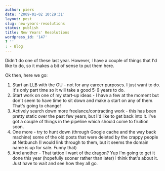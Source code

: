 ```yaml
---
author: piers
date: '2009-01-02 10:29:31'
layout: post
slug: new-years-resolutions
status: publish
title: New Years' Resolutions
wordpress_id: '147'
? ''
: - Blog
---
```


Didn't do one of these last year. However, I have a couple of things that I'd
like to do, so it makes a bit of sense to put them here.

Ok then, here we go:

  1. Start an LLB with the OU - not for any career purposes. I just want to do. It's only part time so it will take a good 5-6 years to do.
  2. Start work on one of my start-up ideas - I have a few at the moment but don't seem to have time to sit down and make a start on any of them. That's going to change!
  3. Actively search down more freelance/contracting work - this has been pretty static over the past few years, but I'd like to get back into it. I've got a couple of things in the pipeline which should come to fruition soon.
  4. One more - try to hunt down (through Google cache and the way back machine) some of the old posts that were deleted by the crappy people at Netbunch (I would link through to them, but it seems the domain name is up for sale. Funny that)
  5. And another - That tattoo I want of [the dragon](http://flickr.com/photos/piers/96282904/)? Yup I'm going to get it done this year (hopefully sooner rather than later)
I think that's about it. Just have to wait and see how they all go.

